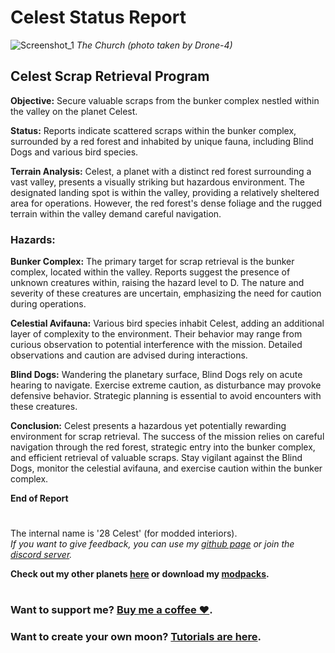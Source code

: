 # Celest Status Report
![Screenshot_1](https://raw.githubusercontent.com/sfDesat/Orion/main/Screenshots/Screenshot%202.png "Screenshot%202")
_The Church (photo taken by Drone-4)_

## **Celest Scrap Retrieval Program**

**Objective:** Secure valuable scraps from the bunker complex nestled within the valley on the planet Celest.

**Status:** Reports indicate scattered scraps within the bunker complex, surrounded by a red forest and inhabited by unique fauna, including Blind Dogs and various bird species.

**Terrain Analysis:**
Celest, a planet with a distinct red forest surrounding a vast valley, presents a visually striking but hazardous environment. The designated landing spot is within the valley, providing a relatively sheltered area for operations. However, the red forest's dense foliage and the rugged terrain within the valley demand careful navigation.

### **Hazards:**

**Bunker Complex:**
The primary target for scrap retrieval is the bunker complex, located within the valley. Reports suggest the presence of unknown creatures within, raising the hazard level to D. The nature and severity of these creatures are uncertain, emphasizing the need for caution during operations.

**Celestial Avifauna:**
Various bird species inhabit Celest, adding an additional layer of complexity to the environment. Their behavior may range from curious observation to potential interference with the mission. Detailed observations and caution are advised during interactions.

**Blind Dogs:**
Wandering the planetary surface, Blind Dogs rely on acute hearing to navigate. Exercise extreme caution, as disturbance may provoke defensive behavior. Strategic planning is essential to avoid encounters with these creatures.

**Conclusion:**
Celest presents a hazardous yet potentially rewarding environment for scrap retrieval. The success of the mission relies on careful navigation through the red forest, strategic entry into the bunker complex, and efficient retrieval of valuable scraps. Stay vigilant against the Blind Dogs, monitor the celestial avifauna, and exercise caution within the bunker complex.

**End of Report**

# 

The internal name is '28 Celest' (for modded interiors).  
_If you want to give feedback, you can use my [github page](https://github.com/sfDesat/Celest/issues) or join the [discord server](https://discord.gg/UVJx7F8mJY)._

**Check out my other planets [here](https://thunderstore.io/c/lethal-company/p/sfDesat/) or download my [modpacks](https://thunderstore.io/c/lethal-company/p/sfDesat/?section=modpacks).**
#
### Want to support me? [Buy me a coffee ❤️](https://www.buymeacoffee.com/sfdesat).
### Want to create your own moon? [Tutorials are here](https://sfdesat.github.io/).
